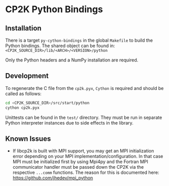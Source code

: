 # CP2K Python Bindings

## Installation

There is a target `py-cython-bindings` in the global `Makefile` to build the Python bindings. The
shared object can be found in: `<CP2K_SOURCE_DIR>/lib/<ARCH>/<VERSION>/python`

Only the Python headers and a NumPy installation are required.

## Development

To regenerate the C file from the `cp2k.pyx`, `Cython` is required and should be called as follows:

```sh
cd <CP2K_SOURCE_DIR>/src/start/python
cython cp2k.pyx
```

Unittests can be found in the `test/` directory. They must be run in separate Python interpreter
instances due to side effects in the library.

## Known Issues

- If libcp2k is built with MPI support, you may get an MPI initialization error depending on your
  MPI implementation/configuration. In that case MPI must be initialized first by using Mpi4py and
  the Fortran MPI communicator handler must be passed down the CP2K via the respective `...comm`
  functions. The reason for this is documented here: <https://github.com/jhedev/mpi_python>
